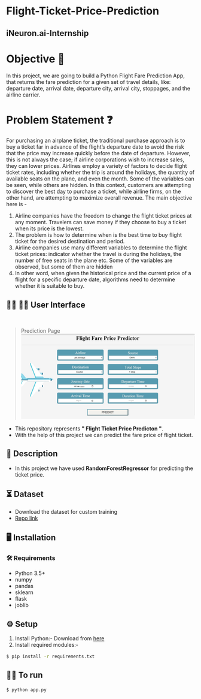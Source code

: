 # Flight-Ticket-Price-Prediction

## iNeuron.ai-Internship

# Objective 🎯

In this project, we are going to build a Python Flight Fare Prediction App, that returns the fare prediction for a given set of travel details, like: departure date, arrival date, departure city, arrival city, stoppages, and the airline carrier.
# Problem Statement ❓

For purchasing an airplane ticket, the traditional purchase approach is to buy a ticket far
in advance of the flight’s departure date to avoid the risk that the price may increase
quickly before the date of departure. However, this is not always the case; if airline
corporations wish to increase sales, they can lower prices. Airlines employ a variety of
factors to decide flight ticket rates, including whether the trip is around the holidays, the
quantity of available seats on the plane, and even the month. Some of the variables can
be seen, while others are hidden. In this context, customers are attempting to discover
the best day to purchase a ticket, while airline firms, on the other hand, are attempting to
maximize overall revenue.
The main objective here is -
1. Airline companies have the freedom to change the flight ticket prices at any moment.
Travelers can save money if they choose to buy a ticket when its price is the lowest.
2. The problem is how to determine when is the best time to buy flight ticket for the
desired destination and period.
3. Airline companies use many different variables to determine the flight ticket prices:
indicator whether the travel is during the holidays, the number of free seats in the plane
etc. Some of the variables are observed, but some of them are hidden
4. In other word, when given the historical price and the current price of a flight for a
specific departure date, algorithms need to determine whether it is suitable to buy.


## :technologist: :student:  User Interface
<br />

>Prediction Page
![Prediction Page](https://github.com/varunsalunkhe/Flight-Ticket-Price-Prediction/blob/main/Documents/webpage.jpg)

- This repository represents **" Flight Ticket Price Predicton "**.
- With the help of this project we can predict the fare price of flight ticket.
  
## 📝 Description
- In this project we have used **RandomForestRegressor** for predicting the ticket price.

## ⏳ Dataset
- Download the dataset for custom training
- [Repo link](https://github.com/varunsalunkhe/Flight-Ticket-Price-Prediction/blob/main/FlightFare_Dataset.xlsx)

## :desktop_computer:	Installation

### :hammer_and_wrench: Requirements
* Python 3.5+
* numpy
* pandas
* sklearn
* flask
* joblib

## :gear: Setup
1. Install Python:-
  Download from [here](https://www.python.org/)
2. Install required modules:-
```bash
$ pip install -r requirements.txt

```

## 👨‍💻 To run
```bash
$ python app.py

```


